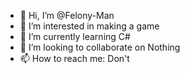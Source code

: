 - 👋 Hi, I’m @Felony-Man
- 👀 I’m interested in making a game
- 🌱 I’m currently learning C#
- 💞️ I’m looking to collaborate on Nothing
- 📫 How to reach me: Don't
